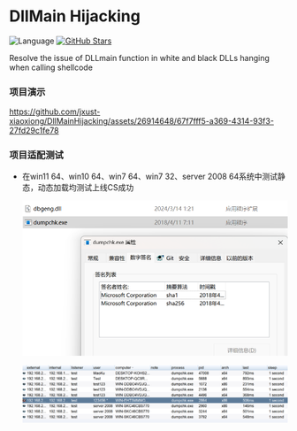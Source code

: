 # DllMain Hijacking
![Language](https://img.shields.io/badge/language-c-blue.svg) [![GitHub Stars](https://img.shields.io/github/stars/jxust-xiaoxiong/DllMainHijacking.svg)](https://github.com/jxust-xiaoxiong/DllMainHijacking/stargazers)

Resolve the issue of DLLmain function in white and black DLLs hanging when calling shellcode

### 项目演示
https://github.com/jxust-xiaoxiong/DllMainHijacking/assets/26914648/67f7fff5-a369-4314-93f3-27fd29c1fe78

### 项目适配测试

- 在win11 64、win10 64、win7 64、win7 32、server 2008 64系统中测试静态，动态加载均测试上线CS成功

  ![screenshots](./res/sign.png)

  ![screenshots](./res/cs.png)

